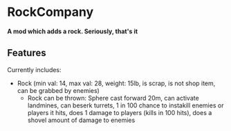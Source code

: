 # RockCompany

**A mod which adds a rock. Seriously, that's it**

## Features

Currently includes:
- Rock (min val: 14, max val: 28, weight: 15lb, is scrap, is not shop item, can be grabbed by enemies)
    - Rock can be thrown: Sphere cast forward 20m, can activate landmines, can beserk turrets, 1 in 100 chance to instakill enemies or players it hits, does 1 damage to players (kills in 100 hits), does a shovel amount of damage to enemies